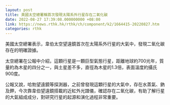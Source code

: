 ```yaml
---
layout: post
title: 美國太空總署稱首次發現太陽系外行星存在二氧化碳
date: 2022-08-27 17:39:08.000000000 +08:00
link: https://news.rthk.hk/rthk/ch/component/k2/1664415-20220827.htm
categories: rthk
---
```


美國太空總署表示，韋伯太空望遠鏡首次在太陽系外行星的大氣中，發現二氧化碳存在的明確證據。

太空總署在公報中介紹，這顆行星是一顆巨型氣態行星，距離地球約700光年，質量約為木星的四分之一，與土星差不多，直徑為木星的1.3倍，表面溫度約攝氏900度。

公報又說，哈勃望遠鏡等探測器，之前曾發現這顆行星的大氣中，存在水蒸氣、鈉及鉀，今次靠韋伯望遠鏡搭載的近紅外光譜儀，確認存在二氧化碳，有助了解行星的大氣組成成分，對研究行星的起源和演化過程非常重要。

